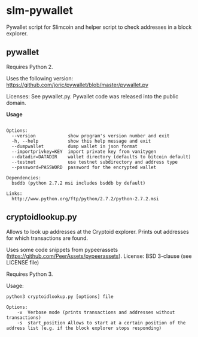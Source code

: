 # slm-pywallet
Pywallet script for Slimcoin and helper script to check addresses in a block explorer.
## pywallet

Requires Python 2.

Uses the following version: https://github.com/joric/pywallet/blob/master/pywallet.py

Licenses: See pywallet.py. Pywallet code was released into the public domain.

**Usage**

```python2 pywallet.py [options]

Options:
  --version            show program's version number and exit
  -h, --help           show this help message and exit
  --dumpwallet         dump wallet in json format
  --importprivkey=KEY  import private key from vanitygen
  --datadir=DATADIR    wallet directory (defaults to bitcoin default)
  --testnet            use testnet subdirectory and address type
  --password=PASSWORD  password for the encrypted wallet

Dependencies:
  bsddb (python 2.7.2 msi includes bsddb by default)

Links:
  http://www.python.org/ftp/python/2.7.2/python-2.7.2.msi
```

## cryptoidlookup.py

Allows to look up addresses at the Cryptoid explorer. Prints out addresses for which transactions are found.

Uses some code snippets from pypeerassets (https://github.com/PeerAssets/pypeerassets). License: BSD 3-clause (see LICENSE file)

Requires Python 3.

Usage:

```
python3 cryptoidlookup.py [options] file

Options:
    -v  Verbose mode (prints transactions and addresses without transactions)
    -s  start_position Allows to start at a certain position of the address list (e.g. if the block explorer stops responding)

```
